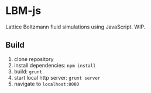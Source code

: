 # LBM-js
Lattice Boltzmann fluid simulations using JavaScript.
WIP.

## Build
1. clone repository
2. install dependencies: `npm install`
3. build: `grunt`
4. start local http server: `grunt server`
5. navigate to `localhost:8080`
